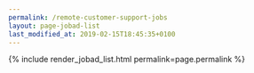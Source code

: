 ```yaml
---
permalink: /remote-customer-support-jobs
layout: page-jobad-list
last_modified_at: 2019-02-15T18:45:35+0100
---
```

{% include render_jobad_list.html permalink=page.permalink %}
